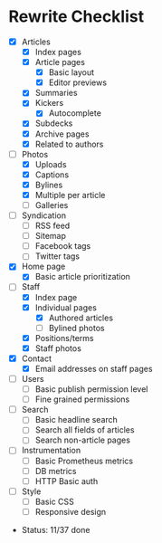 # Rewrite Checklist

- [x] Articles
  - [x] Index pages
  - [x] Article pages
    - [x] Basic layout
    - [x] Editor previews
  - [x] Summaries
  - [x] Kickers
    - [x] Autocomplete
  - [x] Subdecks
  - [x] Archive pages
  - [x] Related to authors
- [ ] Photos
  - [x] Uploads
  - [x] Captions
  - [x] Bylines
  - [x] Multiple per article
  - [ ] Galleries
- [ ] Syndication
  - [ ] RSS feed
  - [ ] Sitemap
  - [ ] Facebook tags
  - [ ] Twitter tags
- [x] Home page
  - [x] Basic article prioritization
- [ ] Staff
  - [x] Index page
  - [x] Individual pages
    - [x] Authored articles
    - [ ] Bylined photos
  - [x] Positions/terms
  - [x] Staff photos
- [x] Contact
  - [x] Email addresses on staff pages
- [ ] Users
  - [ ] Basic publish permission level
  - [ ] Fine grained permissions
- [ ] Search
  - [ ] Basic headline search
  - [ ] Search all fields of articles
  - [ ] Search non-article pages
- [ ] Instrumentation
  - [ ] Basic Prometheus metrics
  - [ ] DB metrics
  - [ ] HTTP Basic auth
- [ ] Style
  - [ ] Basic CSS
  - [ ] Responsive design
- Status: 11/37 done